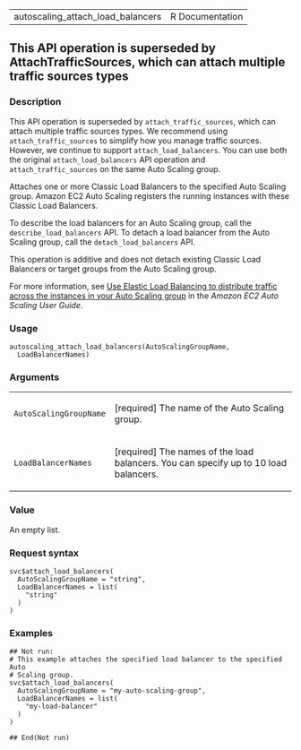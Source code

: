<table style="width: 100%;">
<tbody>
<tr class="odd">
<td>autoscaling_attach_load_balancers</td>
<td style="text-align: right;">R Documentation</td>
</tr>
</tbody>
</table>

## This API operation is superseded by AttachTrafficSources, which can attach multiple traffic sources types

### Description

This API operation is superseded by `attach_traffic_sources`, which can
attach multiple traffic sources types. We recommend using
`attach_traffic_sources` to simplify how you manage traffic sources.
However, we continue to support `attach_load_balancers`. You can use
both the original `attach_load_balancers` API operation and
`attach_traffic_sources` on the same Auto Scaling group.

Attaches one or more Classic Load Balancers to the specified Auto
Scaling group. Amazon EC2 Auto Scaling registers the running instances
with these Classic Load Balancers.

To describe the load balancers for an Auto Scaling group, call the
`describe_load_balancers` API. To detach a load balancer from the Auto
Scaling group, call the `detach_load_balancers` API.

This operation is additive and does not detach existing Classic Load
Balancers or target groups from the Auto Scaling group.

For more information, see [Use Elastic Load Balancing to distribute
traffic across the instances in your Auto Scaling
group](https://docs.aws.amazon.com/autoscaling/ec2/userguide/autoscaling-load-balancer.html)
in the *Amazon EC2 Auto Scaling User Guide*.

### Usage

    autoscaling_attach_load_balancers(AutoScalingGroupName,
      LoadBalancerNames)

### Arguments

<table>
<colgroup>
<col style="width: 35%" />
<col style="width: 65%" />
</colgroup>
<tbody>
<tr class="odd">
<td><code
id="autoscaling_attach_load_balancers_:_AutoScalingGroupName">AutoScalingGroupName</code></td>
<td><p>[required] The name of the Auto Scaling group.</p></td>
</tr>
<tr class="even">
<td><code
id="autoscaling_attach_load_balancers_:_LoadBalancerNames">LoadBalancerNames</code></td>
<td><p>[required] The names of the load balancers. You can specify up to
10 load balancers.</p></td>
</tr>
</tbody>
</table>

### Value

An empty list.

### Request syntax

    svc$attach_load_balancers(
      AutoScalingGroupName = "string",
      LoadBalancerNames = list(
        "string"
      )
    )

### Examples

    ## Not run: 
    # This example attaches the specified load balancer to the specified Auto
    # Scaling group.
    svc$attach_load_balancers(
      AutoScalingGroupName = "my-auto-scaling-group",
      LoadBalancerNames = list(
        "my-load-balancer"
      )
    )

    ## End(Not run)
